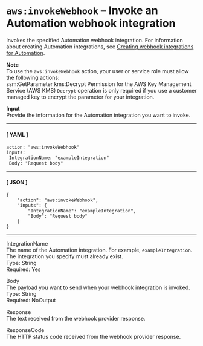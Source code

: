 # `aws:invokeWebhook` – Invoke an Automation webhook integration<a name="invoke-webhook"></a>

Invokes the specified Automation webhook integration\. For information about creating Automation integrations, see [Creating webhook integrations for Automation](creating-webhook-integrations.md)\.

**Note**  
To use the `aws:invokeWebhook` action, your user or service role must allow the following actions:  
ssm:GetParameter
kms:Decrypt
Permission for the AWS Key Management Service \(AWS KMS\) `Decrypt` operation is only required if you use a customer managed key to encrypt the parameter for your integration\.

**Input**  
Provide the information for the Automation integration you want to invoke\.

------
#### [ YAML ]

```
action: "aws:invokeWebhook"
inputs: 
 IntegrationName: "exampleIntegration"
 Body: "Request body"
```

------
#### [ JSON ]

```
{
    "action": "aws:invokeWebhook",
    "inputs": {
        "IntegrationName": "exampleIntegration",
        "Body": "Request body"
    }
}
```

------

IntegrationName  
The name of the Automation integration\. For example, `exampleIntegration`\. The integration you specify must already exist\.  
Type: String  
Required: Yes

Body  
The payload you want to send when your webhook integration is invoked\.  
Type: String  
Required: NoOutput

Response  
The text received from the webhook provider response\.

ResponseCode  
The HTTP status code received from the webhook provider response\.